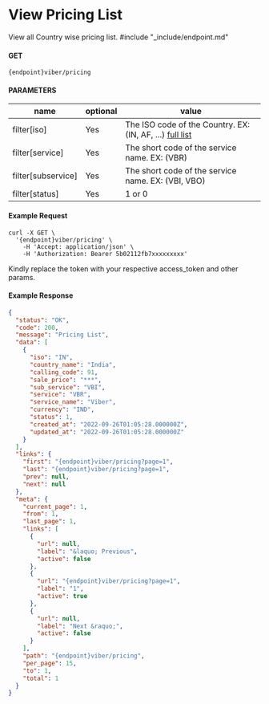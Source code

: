 # View Pricing List

View all Country wise pricing list.
#include "_include/endpoint.md"

#### GET

```
{endpoint}viber/pricing
```

#### PARAMETERS

| name               | optional | value                                                   |
| ------------------ | -------- | ------------------------------------------------------- |
| filter[iso]        | Yes      | The ISO code of the Country. EX: (IN, AF, ...) [full list](https://www.iban.com/country-codes) |
| filter[service]    | Yes      | The short code of the service name. EX: (VBR)           |
| filter[subservice] | Yes      | The short code of the service name. EX: (VBI, VBO) |
| filter[status]     | Yes      | 1 or 0                                                  |

#### Example Request

```
curl -X GET \
  '{endpoint}viber/pricing' \
    -H 'Accept: application/json' \
    -H 'Authorization: Bearer 5b02112fb7xxxxxxxxx'
```

Kindly replace the token with your respective access_token and other params.

#### Example Response

```json
{
  "status": "OK",
  "code": 200,
  "message": "Pricing List",
  "data": [
    {
      "iso": "IN",
      "country_name": "India",
      "calling_code": 91,
      "sale_price": "***",
      "sub_service": "VBI",
      "service": "VBR",
      "service_name": "Viber",
      "currency": "IND",
      "status": 1,
      "created_at": "2022-09-26T01:05:28.000000Z",
      "updated_at": "2022-09-26T01:05:28.000000Z"
    }
  ],
  "links": {
    "first": "{endpoint}viber/pricing?page=1",
    "last": "{endpoint}viber/pricing?page=1",
    "prev": null,
    "next": null
  },
  "meta": {
    "current_page": 1,
    "from": 1,
    "last_page": 1,
    "links": [
      {
        "url": null,
        "label": "&laquo; Previous",
        "active": false
      },
      {
        "url": "{endpoint}viber/pricing?page=1",
        "label": "1",
        "active": true
      },
      {
        "url": null,
        "label": "Next &raquo;",
        "active": false
      }
    ],
    "path": "{endpoint}viber/pricing",
    "per_page": 15,
    "to": 1,
    "total": 1
  }
}
```
